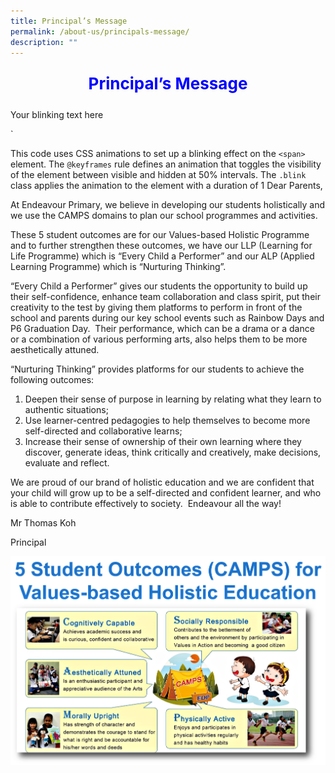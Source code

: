 ```yaml
---
title: Principal’s Message
permalink: /about-us/principals-message/
description: ""
---
```

<p style="text-align:center;font-size: 26px; color: blue; font-weight: bold;">Principal’s Message</p>
<p><span class="blink">Your blinking text here</span></p>  <style> @keyframes blink {   0% { visibility: visible; }   50% { visibility: hidden; } }  .blink {   animation: blink 1s infinite; } </style>`

This code uses CSS animations to set up a blinking effect on the `<span>` element. The `@keyframes` rule defines an animation that toggles the visibility of the element between visible and hidden at 50% intervals. The `.blink` class applies the animation to the element with a duration of 1
Dear Parents,

At Endeavour Primary, we believe in developing our students holistically and we use the CAMPS domains to plan our school programmes and activities.

These 5 student outcomes are for our Values-based Holistic Programme and to further strengthen these outcomes, we have our LLP (Learning for Life Programme) which is “Every Child a Performer” and our ALP (Applied Learning Programme) which is “Nurturing Thinking”.

“Every Child a Performer” gives our students the opportunity to build up their self-confidence, enhance team collaboration and class spirit, put their creativity to the test by giving them platforms to perform in front of the school and parents during our key school events such as Rainbow Days and P6 Graduation Day.  Their performance, which can be a drama or a dance or a combination of various performing arts, also helps them to be more aesthetically attuned.

“Nurturing Thinking” provides platforms for our students to achieve the following outcomes:

1.  Deepen their sense of purpose in learning by relating what they learn to authentic situations;
2.  Use learner-centred pedagogies to help themselves to become more self-directed and collaborative learns;
3.  Increase their sense of ownership of their own learning where they discover, generate ideas, think critically and creatively, make decisions, evaluate and reflect.

We are proud of our brand of holistic education and we are confident that your child will grow up to be a self-directed and confident learner, and who is able to contribute effectively to society.  Endeavour all the way!

Mr Thomas Koh

Principal

![5 student outcomes](/images/CAMPS-1.png)